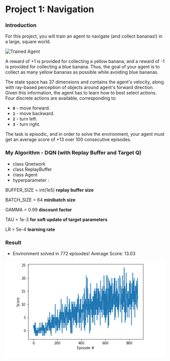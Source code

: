 [//]: # (Image References)

[image1]: https://user-images.githubusercontent.com/10624937/42135619-d90f2f28-7d12-11e8-8823-82b970a54d7e.gif "Trained Agent"
[image2]: https://github.com/hanzunye/deep-reinforcement-learning/blob/master/p1_navigation/plot.png "Plot"

# Project 1: Navigation

### Introduction

For this project, you will train an agent to navigate (and collect bananas!) in a large, square world.  

![Trained Agent][image1]

A reward of +1 is provided for collecting a yellow banana, and a reward of -1 is provided for collecting a blue banana.  Thus, the goal of your agent is to collect as many yellow bananas as possible while avoiding blue bananas.  

The state space has 37 dimensions and contains the agent's velocity, along with ray-based perception of objects around agent's forward direction.  Given this information, the agent has to learn how to best select actions.  Four discrete actions are available, corresponding to:
- **`0`** - move forward.
- **`1`** - move backward.
- **`2`** - turn left.
- **`3`** - turn right.

The task is episodic, and in order to solve the environment, your agent must get an average score of +13 over 100 consecutive episodes.

### My Algorithm - DQN (with Replay Buffer and Target Q)
- class Qnetwork
- class ReplayBuffer
- class Agent
- hyperparameter :

BUFFER_SIZE = int(1e5)   **replay buffer size**

BATCH_SIZE = 64          **minibatch size**

GAMMA = 0.99             **discount factor**

TAU = 1e-3               **for soft update of target parameters**

LR = 5e-4                **learning rate**

### Result
- Environment solved in 772 episodes!	Average Score: 13.03

![PLot][image2]
